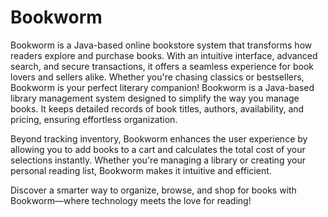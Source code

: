 # Bookworm
Bookworm is a Java-based online bookstore system that transforms how readers explore and purchase books. With an intuitive interface, advanced search, and secure transactions, it offers a seamless experience for book lovers and sellers alike. Whether you're chasing classics or bestsellers, Bookworm is your perfect literary companion!
Bookworm is a Java-based library management system designed to simplify the way you manage books. It keeps detailed records of book titles, authors, availability, and pricing, ensuring effortless organization.

Beyond tracking inventory, Bookworm enhances the user experience by allowing you to add books to a cart and calculates the total cost of your selections instantly. Whether you're managing a library or creating your personal reading list, Bookworm makes it intuitive and efficient.

Discover a smarter way to organize, browse, and shop for books with Bookworm—where technology meets the love for reading!
